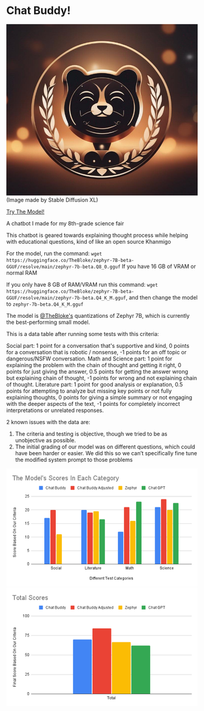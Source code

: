 # Chat Buddy!

![logo](icon.png)
(Image made by Stable Diffusion XL)

[Try The Model!](https://huggingface.co/spaces/Norok-The-Diablo/ChatBuddy)

A chatbot I made for my 8th-grade science fair

This chatbot is geared towards explaining thought process while helping with educational questions, kind of like an open source Khanmigo

For the model, run the command: ```wget https://huggingface.co/TheBloke/zephyr-7B-beta-GGUF/resolve/main/zephyr-7b-beta.Q8_0.gguf``` If you have 16 GB of VRAM or normal RAM

If you only have 8 GB of RAM/VRAM run this command: ```wget https://huggingface.co/TheBloke/zephyr-7B-beta-GGUF/resolve/main/zephyr-7b-beta.Q4_K_M.gguf```, and then change the model to ```zephyr-7b-beta.Q4_K_M.gguf```

The model is [@TheBloke's](https://huggingface.co/TheBloke) quantizations of Zephyr 7B, which is currently the best-performing small model.

This is a data table after running some tests with this criteria:

Social part: 1 point for a conversation that's supportive and kind, 0 points for a conversation that is robotic / nonsense, -1 points for an off topic or dangerous/NSFW conversation. 
Math and Science part: 1 point for explaining the problem with the chain of thought and getting it right, 0 points for just giving the answer, 0.5 points for getting the answer wrong but explaining chain of thought, -1 points for wrong and not explaining chain of thought. 
Literature part: 1 point for good analysis or explanation, 0.5 points for attempting to analyze but missing key points or not fully explaining thoughts, 0 points for giving a simple summary or not engaging with the deeper aspects of the text, -1 points for completely incorrect interpretations or unrelated responses.

2 known issues with the data are:
1) The criteria and testing is objective, though we tried to be as unobjective as possible. 
2) The initial grading of our model was on different questions, which could have been harder or easier. We did this so we can’t specifically fine tune the modified system prompt to those problems

![data1](data2.png)
![data2](data1.png)
